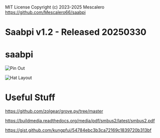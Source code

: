 MIT License
Copyright (c) 2023-2025 Mescalero
<https://github.com/Mescalero66/saabpi>
# Saabpi v1.2 - Released 20250330

# saabpi

![Pin Out](https://www.raspberrypi.com/documentation/computers/images/GPIO-Pinout-Diagram-2.png)

![Hat Layout](https://media-cdn.seeedstudio.com/media/catalog/product/cache/bb49d3ec4ee05b6f018e93f896b8a25d/h/t/httpsstatics3.seeedstudio.comseeedfile2018-11bazaar975952_front.jpg)




# Useful Stuff

https://github.com/zolgear/grove.py/tree/master

https://buildmedia.readthedocs.org/media/pdf/smbus2/latest/smbus2.pdf

https://gist.github.com/kungpfui/54784ebc3b3ca72169c1839720b313bf

